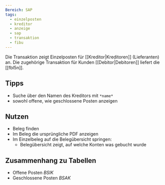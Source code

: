 ```yaml
---
Bereich: SAP
tags:
  - einzelposten
  - kreditor
  - anzeige
  - sap
  - transaktion
  - fibu
---
```

Die Transaktion zeigt Einzelposten für [[Kreditor|Kreditoren]] (Lieferanten) an. Die zugehörige Transaktion für Kunden [[Debitor|Debitoren]] liefert die [[fbl5n]].

## Tipps
* Suche über den Namen des Kreditors mit `*name*`
* sowohl offene, wie geschlossene Posten anzeigen

## Nutzen
* Beleg finden
* Im Beleg die ursprüngliche PDF anzeigen
* Im Einzelbeleg auf die Belegübersicht springen:
	* Belegübersicht zeigt, auf welche Konten was gebucht wurde


## Zusammenhang zu Tabellen
* Offene Posten _BSIK_
* Geschlossene Posten _BSAK_

